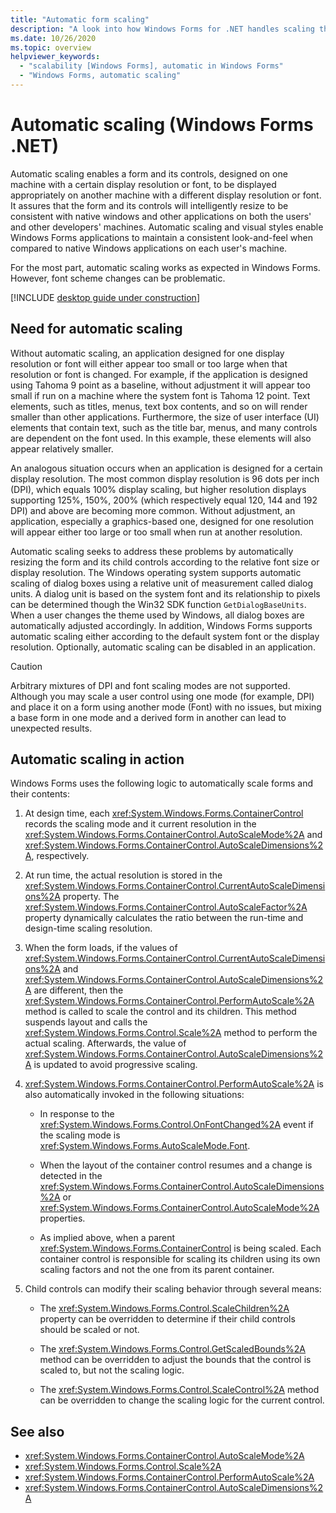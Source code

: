 ```yaml
---
title: "Automatic form scaling"
description: "A look into how Windows Forms for .NET handles scaling the UI."
ms.date: 10/26/2020
ms.topic: overview
helpviewer_keywords:
  - "scalability [Windows Forms], automatic in Windows Forms"
  - "Windows Forms, automatic scaling"
---
```


# Automatic scaling (Windows Forms .NET)

Automatic scaling enables a form and its controls, designed on one machine with a certain display resolution or font, to be displayed appropriately on another machine with a different display resolution or font. It assures that the form and its controls will intelligently resize to be consistent with native windows and other applications on both the users' and other developers' machines. Automatic scaling and visual styles enable Windows Forms applications to maintain a consistent look-and-feel when compared to native Windows applications on each user's machine.

For the most part, automatic scaling works as expected in Windows Forms. However, font scheme changes can be problematic.<!-- TODO For an example of how to resolve this, see [How to: Respond to Font Scheme Changes in a Windows Forms Application](how-to-respond-to-font-scheme-changes-in-a-windows-forms-application.md). -->

[!INCLUDE [desktop guide under construction](../../includes/desktop-guide-preview-note.md)]

## Need for automatic scaling

Without automatic scaling, an application designed for one display resolution or font will either appear too small or too large when that resolution or font is changed. For example, if the application is designed using Tahoma 9 point as a baseline, without adjustment it will appear too small if run on a machine where the system font is Tahoma 12 point. Text elements, such as titles, menus, text box contents, and so on will render smaller than other applications. Furthermore, the size of user interface (UI) elements that contain text, such as the title bar, menus, and many controls are dependent on the font used. In this example, these elements will also appear relatively smaller.

An analogous situation occurs when an application is designed for a certain display resolution. The most common display resolution is 96 dots per inch (DPI), which equals 100% display scaling, but higher resolution displays supporting 125%, 150%, 200% (which respectively equal 120, 144 and 192 DPI) and above are becoming more common. Without adjustment, an application, especially a graphics-based one, designed for one resolution will appear either too large or too small when run at another resolution.

Automatic scaling seeks to address these problems by automatically resizing the form and its child controls according to the relative font size or display resolution. The Windows operating system supports automatic scaling of dialog boxes using a relative unit of measurement called dialog units. A dialog unit is based on the system font and its relationship to pixels can be determined though the Win32 SDK function `GetDialogBaseUnits`. When a user changes the theme used by Windows, all dialog boxes are automatically adjusted accordingly. In addition, Windows Forms supports automatic scaling either according to the default system font or the display resolution. Optionally, automatic scaling can be disabled in an application.

> [!CAUTION]
> Arbitrary mixtures of DPI and font scaling modes are not supported. Although you may scale a user control using one mode (for example, DPI) and place it on a form using another mode (Font) with no issues, but mixing a base form in one mode and a derived form in another can lead to unexpected results.

## Automatic scaling in action

Windows Forms uses the following logic to automatically scale forms and their contents:

01. At design time, each <xref:System.Windows.Forms.ContainerControl> records the scaling mode and it current resolution in the <xref:System.Windows.Forms.ContainerControl.AutoScaleMode%2A> and <xref:System.Windows.Forms.ContainerControl.AutoScaleDimensions%2A>, respectively.

01. At run time, the actual resolution is stored in the <xref:System.Windows.Forms.ContainerControl.CurrentAutoScaleDimensions%2A> property. The <xref:System.Windows.Forms.ContainerControl.AutoScaleFactor%2A> property dynamically calculates the ratio between the run-time and design-time scaling resolution.

01. When the form loads, if the values of <xref:System.Windows.Forms.ContainerControl.CurrentAutoScaleDimensions%2A> and <xref:System.Windows.Forms.ContainerControl.AutoScaleDimensions%2A> are different, then the <xref:System.Windows.Forms.ContainerControl.PerformAutoScale%2A> method is called to scale the control and its children. This method suspends layout and calls the <xref:System.Windows.Forms.Control.Scale%2A> method to perform the actual scaling. Afterwards, the value of <xref:System.Windows.Forms.ContainerControl.AutoScaleDimensions%2A> is updated to avoid progressive scaling.

01. <xref:System.Windows.Forms.ContainerControl.PerformAutoScale%2A> is also automatically invoked in the following situations:

    - In response to the <xref:System.Windows.Forms.Control.OnFontChanged%2A> event if the scaling mode is <xref:System.Windows.Forms.AutoScaleMode.Font>.

    - When the layout of the container control resumes and a change is detected in the <xref:System.Windows.Forms.ContainerControl.AutoScaleDimensions%2A> or <xref:System.Windows.Forms.ContainerControl.AutoScaleMode%2A> properties.

    - As implied above, when a parent <xref:System.Windows.Forms.ContainerControl> is being scaled. Each container control is responsible for scaling its children using its own scaling factors and not the one from its parent container.

01. Child controls can modify their scaling behavior through several means:

    - The <xref:System.Windows.Forms.Control.ScaleChildren%2A> property can be overridden to determine if their child controls should be scaled or not.

    - The <xref:System.Windows.Forms.Control.GetScaledBounds%2A> method can be overridden to adjust the bounds that the control is scaled to, but not the scaling logic.

    - The <xref:System.Windows.Forms.Control.ScaleControl%2A> method can be overridden to change the scaling logic for the current control.

## See also

- <xref:System.Windows.Forms.ContainerControl.AutoScaleMode%2A>
- <xref:System.Windows.Forms.Control.Scale%2A>
- <xref:System.Windows.Forms.ContainerControl.PerformAutoScale%2A>
- <xref:System.Windows.Forms.ContainerControl.AutoScaleDimensions%2A>

<!-- TODO
- [Rendering Controls with Visual Styles](controls/rendering-controls-with-visual-styles.md)
- [How to: Improve Performance by Avoiding Automatic Scaling](advanced/how-to-improve-performance-by-avoiding-automatic-scaling.md)-->
